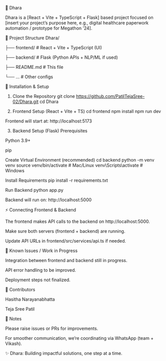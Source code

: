 🌱 Dhara

Dhara is a [React + Vite + TypeScript + Flask] based project focused on [insert your project’s purpose here, e.g., digital healthcare paperwork automation / prototype for Megathon ’24].

📂 Project Structure
Dhara/

 ├── frontend/     # React + Vite + TypeScript (UI)
 
 ├── backend/      # Flask (Python APIs + NLP/ML if used)
 
 ├── README.md     # This file
 
 └── ...           # Other configs

🚀 Installation & Setup
1. Clone the Repository
git clone https://github.com/PatilTejaSree-02/Dhara.git
cd Dhara

2. Frontend Setup (React + Vite + TS)
cd frontend
npm install
npm run dev


Frontend will start at: http://localhost:5173

3. Backend Setup (Flask)
Prerequisites

Python 3.9+

pip

Create Virtual Environment (recommended)
cd backend
python -m venv venv
source venv/bin/activate   # Mac/Linux
venv\Scripts\activate      # Windows

Install Requirements
pip install -r requirements.txt

Run Backend
python app.py


Backend will run on: http://localhost:5000

⚡ Connecting Frontend & Backend

The frontend makes API calls to the backend on http://localhost:5000.

Make sure both servers (frontend + backend) are running.

Update API URLs in frontend/src/services/api.ts if needed.

🐞 Known Issues / Work in Progress

 Integration between frontend and backend still in progress.

 API error handling to be improved.

 Deployment steps not finalized.

👥 Contributors

Hasitha Narayanabhatta

Teja Sree Patil

📌 Notes

Please raise issues or PRs for improvements.

For smoother communication, we’re coordinating via WhatsApp (team + Vikash).

✨ Dhara: Building impactful solutions, one step at a time.
